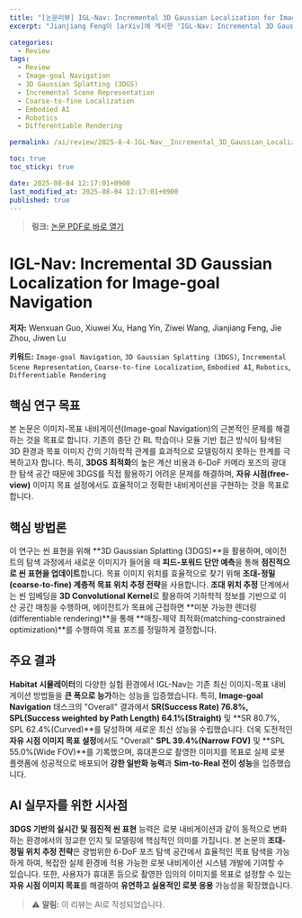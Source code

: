 ```yaml
---
title: "[논문리뷰] IGL-Nav: Incremental 3D Gaussian Localization for Image-goal Navigation"
excerpt: "Jianjiang Feng이 [arXiv]에 게시한 'IGL-Nav: Incremental 3D Gaussian Localization for Image-goal Navigation' 논문에 대한 자세한 리뷰입니다."

categories:
  - Review
tags:
  - Review
  - Image-goal Navigation
  - 3D Gaussian Splatting (3DGS)
  - Incremental Scene Representation
  - Coarse-to-fine Localization
  - Embodied AI
  - Robotics
  - Differentiable Rendering

permalink: /ai/review/2025-8-4-IGL-Nav__Incremental_3D_Gaussian_Localization_for_Image-goal_Navigation/

toc: true
toc_sticky: true

date: 2025-08-04 12:17:01+0900
last_modified_at: 2025-08-04 12:17:01+0900
published: true
---
```

> **링크:** [논문 PDF로 바로 열기](https://arxiv.org/abs/2508.00823)

# IGL-Nav: Incremental 3D Gaussian Localization for Image-goal Navigation

**저자:** Wenxuan Guo, Xiuwei Xu, Hang Yin, Ziwei Wang, Jianjiang Feng, Jie Zhou, Jiwen Lu

**키워드:** `Image-goal Navigation`, `3D Gaussian Splatting (3DGS)`, `Incremental Scene Representation`, `Coarse-to-fine Localization`, `Embodied AI`, `Robotics`, `Differentiable Rendering`

## 핵심 연구 목표
본 논문은 이미지-목표 내비게이션(Image-goal Navigation)의 근본적인 문제를 해결하는 것을 목표로 합니다. 기존의 종단 간 RL 학습이나 모듈 기반 접근 방식이 탐색된 3D 환경과 목표 이미지 간의 기하학적 관계를 효과적으로 모델링하지 못하는 한계를 극복하고자 합니다. 특히, **3DGS 최적화**의 높은 계산 비용과 6-DoF 카메라 포즈의 광대한 탐색 공간 때문에 3DGS를 직접 활용하기 어려운 문제를 해결하며, **자유 시점(free-view)** 이미지 목표 설정에서도 효율적이고 정확한 내비게이션을 구현하는 것을 목표로 합니다.

## 핵심 방법론
이 연구는 씬 표현을 위해 **3D Gaussian Splatting (3DGS)**을 활용하며, 에이전트의 탐색 과정에서 새로운 이미지가 들어올 때 **피드-포워드 단안 예측**을 통해 **점진적으로 씬 표현을 업데이트**합니다. 목표 이미지 위치를 효율적으로 찾기 위해 **조대-정밀(coarse-to-fine) 계층적 목표 위치 추정 전략**을 사용합니다. **조대 위치 추정** 단계에서는 씬 임베딩을 **3D Convolutional Kernel**로 활용하여 기하학적 정보를 기반으로 이산 공간 매칭을 수행하며, 에이전트가 목표에 근접하면 **미분 가능한 렌더링(differentiable rendering)**을 통해 **매칭-제약 최적화(matching-constrained optimization)**를 수행하여 목표 포즈를 정밀하게 결정합니다.

## 주요 결과
**Habitat 시뮬레이터**의 다양한 실험 환경에서 IGL-Nav는 기존 최신 이미지-목표 내비게이션 방법들을 **큰 폭으로 능가**하는 성능을 입증했습니다. 특히, **Image-goal Navigation** 태스크의 "Overall" 결과에서 **SR(Success Rate) 76.8%, SPL(Success weighted by Path Length) 64.1%(Straight)** 및 **SR 80.7%, SPL 62.4%(Curved)**를 달성하며 새로운 최신 성능을 수립했습니다. 더욱 도전적인 **자유 시점 이미지 목표 설정**에서도 "Overall" **SPL 39.4%(Narrow FOV)** 및 **SPL 55.0%(Wide FOV)**를 기록했으며, 휴대폰으로 촬영한 이미지를 목표로 실제 로봇 플랫폼에 성공적으로 배포되어 **강한 일반화 능력**과 **Sim-to-Real 전이 성능**을 입증했습니다.

## AI 실무자를 위한 시사점
**3DGS 기반의 실시간 및 점진적 씬 표현** 능력은 로봇 내비게이션과 같이 동적으로 변화하는 환경에서의 정교한 인지 및 모델링에 핵심적인 의미를 가집니다. 본 논문의 **조대-정밀 위치 추정 전략**은 광범위한 6-DoF 포즈 탐색 공간에서 효율적인 목표 탐색을 가능하게 하여, 복잡한 실제 환경에 적용 가능한 로봇 내비게이션 시스템 개발에 기여할 수 있습니다. 또한, 사용자가 휴대폰 등으로 촬영한 임의의 이미지를 목표로 설정할 수 있는 **자유 시점 이미지 목표**를 해결하여 **유연하고 실용적인 로봇 응용** 가능성을 확장했습니다.

> ⚠️ **알림:** 이 리뷰는 AI로 작성되었습니다.
